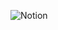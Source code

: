 ![Notion](https://github.com/svyatoslavqwe/Notion-redone/assets/152086601/988fd9f7-83a4-4fce-b586-603bbde65a6c)
